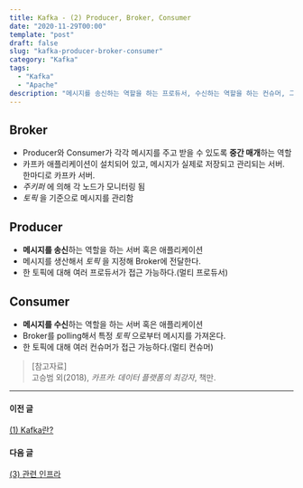 ```yaml
---
title: Kafka - (2) Producer, Broker, Consumer
date: "2020-11-29T00:00"
template: "post"
draft: false
slug: "kafka-producer-broker-consumer"
category: "Kafka"
tags:
  - "Kafka"
  - "Apache"
description: "메시지를 송신하는 역할을 하는 프로듀서, 수신하는 역할을 하는 컨슈머, 그리고 그 둘 사이의 중간 매개체 역할을 하는 브로커로 이루어져있다."
---
```


## Broker
- Producer와 Consumer가 각각 메시지를 주고 받을 수 있도록 **중간 매개**하는 역할
- 카프카 애플리케이션이 설치되어 있고, 메시지가 실제로 저장되고 관리되는 서버. 한마디로 카프카 서버.
- _주키퍼_ 에 의해 각 노드가 모니터링 됨
- _토픽_ 을 기준으로 메시지를 관리함

## Producer
- **메시지를 송신**하는 역할을 하는 서버 혹은 애플리케이션
- 메시지를 생산해서 _토픽_ 을 지정해 Broker에 전달한다.
- 한 토픽에 대해 여러 프로듀서가 접근 가능하다.(멀티 프로듀서)

## Consumer
- **메시지를 수신**하는 역할을 하는 서버 혹은 애플리케이션
- Broker를 polling해서 특정 _토픽_ 으로부터 메시지를 가져온다.
- 한 토픽에 대해 여러 컨슈머가 접근 가능하다.(멀티 컨슈머)


> [참고자료]  
> 고승범 외(2018), _카프카: 데이터 플랫폼의 최강자_, 책만.  

---

#### 이전 글
[(1) Kafka란?](/posts/what-is-kafka)

#### 다음 글
[(3) 관련 인프라](/posts/kafka-infra)